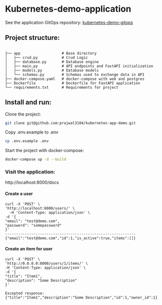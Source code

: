 # Kubernetes-demo-application
See the application GitOps repository: [kubernetes-demo-gitops](https://github.com/prajwal3104/kubernetes-app-demo)


## Project structure:

```

├── app                   # Base directory
│   ├── crud.py           # Crud Logic 
│   ├── database.py       # Database engine
│   ├── main.py           # API endpoints and FastAPI initialization
│   ├── models.py         # Database models
│   └── schemas.py        # Schemas used to exchange data in API
├── docker-compose.yaml   # docker-compose with web and postgres
├── Dockerfile            # Dockerfile for FastAPI application
└── requirements.txt      # Requirements for project
```

## Install and run:

Clone the project:

```bash
git clone git@github.com:prajwal3104/kubernetes-app-demo.git
```

Copy .env.example to .env

```bash
cp .env.example .env
```

Start the project with docker-compose:

```bash
docker-compose up -d --build
```

### Visit the application:

http://localhost:8000/docs

#### Create a user

```
curl -X 'POST' \
'http://localhost:8000/users/' \
  -H 'Content-Type: application/json' \
-d '{
"email": "test@demo.com",
"password": "somepassword"
}'
------------------------------------------------------------
{"email":"test@demo.com","id":1,"is_active":true,"items":[]}  
```

#### Create an item for user

```
curl -X 'POST' \
'http://0.0.0.0:8000/users/1/items/' \
-H 'Content-Type: application/json' \
-d '{
"title": "Item1",
"description": "Some Description"
}'

Excepted response:
{"title":"Item1","description":"Some Description","id":1,"owner_id":1} 
```
